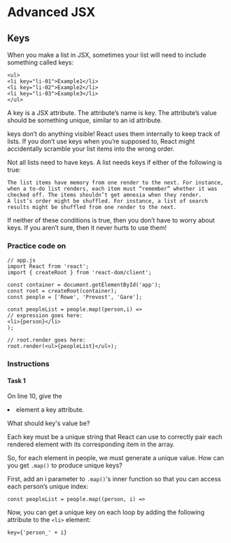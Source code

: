 # Advanced JSX
## Keys

When you make a list in JSX, sometimes your list will need to include something called keys:

    <ul>
    <li key="li-01">Example1</li>
    <li key="li-02">Example2</li>
    <li key="li-03">Example3</li>
    </ul>

A key is a JSX attribute. The attribute’s name is key. The attribute’s value should be something unique, similar to an id attribute.

keys don’t do anything visible! React uses them internally to keep track of lists. If you don’t use keys when you’re supposed to, React might accidentally scramble your list items into the wrong order.

Not all lists need to have keys. A list needs keys if either of the following is true:

    The list items have memory from one render to the next. For instance, when a to-do list renders, each item must “remember” whether it was checked off. The items shouldn’t get amnesia when they render.
    A list’s order might be shuffled. For instance, a list of search results might be shuffled from one render to the next.

If neither of these conditions is true, then you don’t have to worry about keys. If you aren’t sure, then it never hurts to use them!

### Practice code on

    // app.js
    import React from 'react';
    import { createRoot } from 'react-dom/client';

    const container = document.getElementById('app');
    const root = createRoot(container);
    const people = ['Rowe', 'Prevost', 'Gare'];

    const peopleList = people.map((person,i) =>
    // expression goes here:
    <li>{person}</li>
    );

    // root.render goes here:
    root.render(<ul>{peopleList}</ul>);

### Instructions

#### Task 1

On line 10, give the <li> element a key attribute.

What should key's value be?

Each key must be a unique string that React can use to correctly pair each rendered element with its corresponding item in the array.

So, for each element in people, we must generate a unique value. How can you get `.map()` to produce unique keys?

First, add an i parameter to `.map()`'s inner function so that you can access each person’s unique index:

    const peopleList = people.map((person, i) =>

Now, you can get a unique key on each loop by adding the following attribute to the `<li>` element:

    key={'person_' + i}

